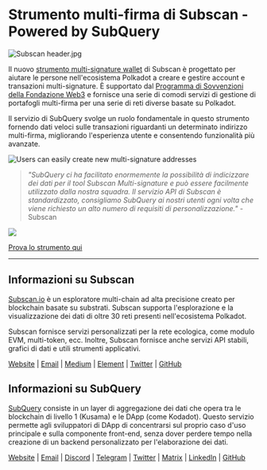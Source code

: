 # Strumento multi-firma di Subscan - Powered by SubQuery

![Subscan header.jpg](https://cdn-images-1.medium.com/max/1600/1*Xs3mJrvClJq3qBzWU48fjg.jpeg)

Il nuovo [strumento multi-signature wallet](https://medium.com/r/?url=https%3A%2F%2Fmultisig.subscan.io%2F) di Subscan è progettato per aiutare le persone nell'ecosistema Polkadot a creare e gestire account e transazioni multi-signature. È supportato dal [Programma di Sovvenzioni della Fondazione Web3](https://github.com/w3f/Grants-Program/blob/master/applications/multisignature_management_tool.md) e fornisce una serie di comodi servizi di gestione di portafogli multi-firma per una serie di reti diverse basate su Polkadot.

Il servizio di SubQuery svolge un ruolo fondamentale in questo strumento fornendo dati veloci sulle transazioni riguardanti un determinato indirizzo multi-firma, migliorando l'esperienza utente e consentendo funzionalità più avanzate.

![Users can easily create new multi-signature addresses](https://cdn-images-1.medium.com/max/1600/1*e4AALzw8xzERhzBJgPUktQ.png)

> *"SubQuery ci ha facilitato enormemente la possibilità di indicizzare dei dati per il tool Subscan Multi-signature e può essere facilmente utilizzato dalla nostra squadra. Il servizio API di Subscan è standardizzato, consigliamo SubQuery ai nostri utenti ogni volta che viene richiesto un alto numero di requisiti di personalizzazione."* - Subscan

![](https://cdn-images-1.medium.com/max/1600/1*Hy-1IxJ3ZNQX7qC38H19Bg.png)

[Prova lo strumento qui](https://medium.com/r/?url=https%3A%2F%2Fmultisig.subscan.io%2F)

---

## Informazioni su Subscan

[Subscan.io](https://www.subscan.io/) è un esploratore multi-chain ad alta precisione creato per blockchain basate su substrati. Subscan supporta l'esplorazione e la visualizzazione dei dati di oltre 30 reti presenti nell'ecosistema Polkadot.

Subscan fornisce servizi personalizzati per la rete ecologica, come modulo EVM, multi-token, ecc. Inoltre, Subscan fornisce anche servizi API stabili, grafici di dati e utili strumenti applicativi.

[Website](https://www.subscan.io/) | [Email](mailto:hello@subscan.io) | [Medium](https://medium.com/subscan) | [Element](https://riot.im/app/#/room/!uaYUrKBueiKUurHliJ:matrix.org) | [Twitter](https://twitter.com/subscan_io/) | [GitHub](https://github.com/itering/subscan-essentials)

## Informazioni su SubQuery

[SubQuery](https://subquery.network/) consiste in un layer di aggregazione dei dati che opera tra le blockchain di livello 1 (Kusama) e le DApp (come Kodadot). Questo servizio permette agli sviluppatori di DApp di concentrarsi sul proprio caso d'uso principale e sulla componente front-end, senza dover perdere tempo nella creazione di un backend personalizzato per l'elaborazione dei dati.

[Website](https://subquery.network/) | [Email](mailto:hello@subquery.network) | [Discord](https://discord.com/invite/78zg8aBSMG) | [Telegram](https://t.me/subquerynetwork) | [Twitter](https://twitter.com/subquerynetwork) | [Matrix](https://matrix.to/#/#subquery:matrix.org) | [LinkedIn](https://www.linkedin.com/company/subquery) | [GitHub](https://github.com/subquery)
